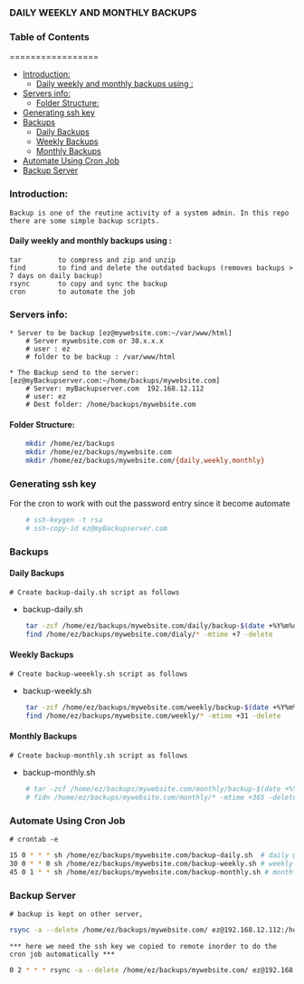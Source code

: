 ### DAILY WEEKLY AND MONTHLY BACKUPS

###  Table of Contents
=================

* [Introduction:](#introduction)
	* [Daily weekly and monthly backups using :](#daily-weekly-and-monthly-backups-using-)
* [Servers info:](#servers-info)
	* [Folder Structure:](#folder-structure)
* [Generating ssh key](#generating-ssh-key)
* [Backups](#backups)
	* [Daily Backups](#daily-backups)
	* [Weekly Backups](#weekly-backups)
	* [Monthly Backups](#monthly-backups)
* [Automate Using Cron Job](#automate-using-cron-job)
* [Backup Server](#backup-server)

<!-- Created by https://github.com/ekalinin/github-markdown-toc -->

 

### Introduction:

    Backup is one of the reutine activity of a system admin. In this repo there are some simple backup scripts.


#### Daily weekly and monthly backups using :
	tar         to compress and zip and unzip
	find        to find and delete the outdated backups (removes backups > 7 days on daily backup) 
	rsync       to copy and sync the backup
	cron        to automate the job


### Servers info:

	* Server to be backup [ez@mywebsite.com:~/var/www/html]
		# Server mywebsite.com or 30.x.x.x
		# user : ez
		# folder to be backup : /var/www/html

	* The Backup send to the server: [ez@myBackupserver.com:~/home/backups/mywebsite.com]
		# Server: myBackupserver.com  192.168.12.112
		# user: ez	
		# Dest folder: /home/backups/mywebsite.com


#### Folder Structure:

```bash
	mkdir /home/ez/backups
	mkdir /home/ez/backups/mywebsite.com
	mkdir /home/ez/backups/mywebsite.com/{daily,weekly,monthly}
```

### Generating ssh key
For the cron to work with out the password entry since it become automate

```bash
	# ssh-keygen -t rsa
	# ssh-copy-id ez@myBackupserver.com
```


### Backups

#### Daily Backups
    # Create backup-daily.sh script as follows 
	
* backup-daily.sh
```bash
	tar -zcf /home/ez/backups/mywebsite.com/daily/backup-$(date +%Y%m%d).tar.gz -C /var/www/html
	find /home/ez/backups/mywebsite.com/dialy/* -mtime +7 -delete
```
#### Weekly Backups
    # Create backup-weeekly.sh script as follows 
* backup-weekly.sh
```bash
	tar -zcf /home/ez/backups/mywebsite.com/weekly/backup-$(date +%Y%m%d).tar.gz -C /var/www/html
	find /home/ez/backups/mywebsite.com/weekly/* -mtime +31 -delete
```

#### Monthly Backups
    # Create backup-monthly.sh script as follows 
* backup-monthly.sh
```bash
	# tar -zcf /home/ez/backups/mywebsite.com/monthly/backup-$(date +%Y%m%d).tar.gz -C /var/www/html
	# fidn /home/ez/backups/mywebsite.com/monthly/* -mtime +365 -delete
```

### Automate Using Cron Job
	# crontab -e 
```bash
15 0 * * * sh /home/ez/backups/mywebsite.com/backup-daily.sh  # daily @ 12:15am 
30 0 * * 0 sh /home/ez/backups/mywebsite.com/backup-weekly.sh # weekly @ 12:30 every sunday
45 0 1 * * sh /home/ez/backups/mywebsite.com/backup-monthly.sh # monthly on the 1st of the month
```

### Backup Server 
	# backup is kept on other server, 
```bash
rsync -a --delete /home/ez/backups/mywebsite.com/ ez@192.168.12.112:/home/ez/backups/mywebsite
```
 	*** here we need the ssh key we copied to remote inorder to do the cron job automatically ***	
```bash
0 2 * * * rsync -a --delete /home/ez/backups/mywebsite.com/ ez@192.168.12.112:/home/ez/backups/mywebsite
```

 

